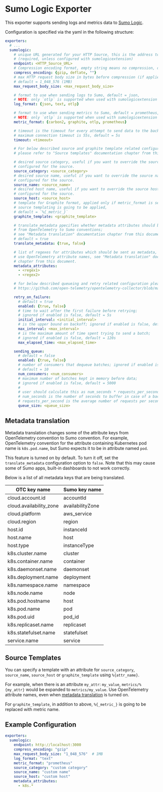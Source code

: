 # Sumo Logic Exporter

This exporter supports sending logs and metrics data to [Sumo Logic](https://www.sumologic.com/).

Configuration is specified via the yaml in the following structure:

```yaml
exporters:
  # ...
  sumologic:
    # unique URL generated for your HTTP Source, this is the address to send data to
    # (required, unless configured with sumologicextension)
    endpoint: <HTTP_Source_URL>
    # Compression encoding format, empty string means no compression, default = gzip
    compress_encoding: {gzip, deflate, ""}
    # max HTTP request body size in bytes before compression (if applied),
    # default = 1_048_576 (1MB)
    max_request_body_size: <max_request_body_size>

    # format to use when sending logs to Sumo, default = json,
    # NOTE: only `otlp` is supported when used with sumologicextension
    log_format: {json, text, otlp}

    # format to use when sending metrics to Sumo, default = prometheus,
    # NOTE: only `otlp` is supported when used with sumologicextension
    metric_format: {carbon2, graphite, otlp, prometheus}

    # timeout is the timeout for every attempt to send data to the backend,
    # maximum connection timeout is 55s, default = 5s
    timeout: <timeout>

    # For below described source and graphite template related configuration,
    # please refer to "Source templates" documentation chapter from this document.

    # desired source category, useful if you want to override the source category
    # configured for the source.
    source_category: <source_category>
    # desired source name, useful if you want to override the source name
    # configured for the source.
    source_name: <source_name>
    # desired host name, useful if you want to override the source host
    # configured for the source.
    source_host: <source_host>
    # template for Graphite format, applied only if metric_format is set to graphite;
    # source templating is going to be applied,
    # default = `%{_metric_}`
    graphite_template: <graphite_template>

    # translate_metadata ppecifies whether metadata attributes should be translated
    # from OpenTelemetry to Sumo conventions;
    # see "Metadata translation" documentation chapter from this document,
    # default = true
    translate_metadata: {true, false}

    # list of regexes for attributes which should be sent as metadata,
    # use OpenTelemetry attribute names, see "Metadata translation" documentation
    # chapter from this document.
    metadata_attributes:
      - <regex1>
      - <regex2>

    # for below described queueing and retry related configuration please refer to:
    # https://github.com/open-telemetry/opentelemetry-collector/blob/main/exporter/exporterhelper/README.md#configuration

    retry_on_failure:
      # default = true
      enabled: {true, false}
      # time to wait after the first failure before retrying;
      # ignored if enabled is false, default = 5s
      initial_interval: <initial_interval>
      # is the upper bound on backoff; ignored if enabled is false, default = 30s
      max_interval: <max_interval>
      # is the maximum amount of time spent trying to send a batch;
      # ignored if enabled is false, default = 120s
      max_elapsed_time: <max_elapsed_time>

    sending_queue:
      # default = false
      enabled: {true, false}
      # number of consumers that dequeue batches; ignored if enabled is false,
      # default = 10
      num_consumers: <num_consumers>
      # maximum number of batches kept in memory before data;
      # ignored if enabled is false, default = 5000
      #
      # user should calculate this as num_seconds * requests_per_second where:
      # num_seconds is the number of seconds to buffer in case of a backend outage,
      # requests_per_second is the average number of requests per seconds.
      queue_size: <queue_size>
```

[sumologicextension]: ./../../extension/sumologicextension

## Metadata translation

Metadata translation changes some of the attribute keys from OpenTelemetry convention to Sumo convention.
For example, OpenTelemetry convention for the attribute containing Kubernetes pod name is `k8s.pod.name`,
but Sumo expects it to be in attribute named `pod`.

This feature is turned on by default.
To turn it off, set the `translate_metadata` configuration option to `false`.
Note that this may cause some of Sumo apps, built-in dashboards to not work correctly.

Below is a list of all metadata keys that are being translated.

| OTC key name            | Sumo key name    |
|-------------------------|------------------|
| cloud.account.id        | accountId        |
| cloud.availability_zone | availabilityZone |
| cloud.platform          | aws_service      |
| cloud.region            | region           |
| host.id                 | instanceId       |
| host.name               | host             |
| host.type               | instanceType     |
| k8s.cluster.name        | cluster          |
| k8s.container.name      | container        |
| k8s.daemonset.name      | daemonset        |
| k8s.deployment.name     | deployment       |
| k8s.namespace.name      | namespace        |
| k8s.node.name           | node             |
| k8s.pod.hostname        | host             |
| k8s.pod.name            | pod              |
| k8s.pod.uid             | pod_id           |
| k8s.replicaset.name     | replicaset       |
| k8s.statefulset.name    | statefulset      |
| service.name            | service          |

## Source Templates

You can specify a template with an attribute for `source_category`, `source_name`,
`source_host` or `graphite_template` using `%{attr_name}`.

For example, when there is an attribute `my_attr`: `my_value`, `metrics/%{my_attr}`
would be expanded to `metrics/my_value`.
Use OpenTelemetry attribute names, even when [metadata translation](#metadata-translation)
is turned on.

For `graphite_template`, in addition to above, `%{_metric_}` is going to be replaced
with metric name.

## Example Configuration

```yaml
exporters:
  sumologic:
    endpoint: http://localhost:3000
    compress_encoding: "gzip"
    max_request_body_size: "1_048_576"  # 1MB
    log_format: "text"
    metric_format: "prometheus"
    source_category: "custom category"
    source_name: "custom name"
    source_host: "custom host"
    metadata_attributes:
      - k8s.*
```
